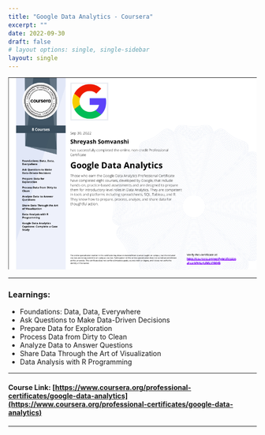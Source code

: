 ```yaml
---
title: "Google Data Analytics - Coursera"
excerpt: ""
date: 2022-09-30
draft: false
# layout options: single, single-sidebar
layout: single
---
```

![google data analytics cert](featured-GoogleDataAnalytics.png)

---
### Learnings:
+ Foundations: Data, Data, Everywhere
+ Ask Questions to Make Data-Driven Decisions
+ Prepare Data for Exploration
+ Process Data from Dirty to Clean
+ Analyze Data to Answer Questions
+ Share Data Through the Art of Visualization
+ Data Analysis with R Programming

---
#### Course Link: [https://www.coursera.org/professional-certificates/google-data-analytics](https://www.coursera.org/professional-certificates/google-data-analytics)
---
